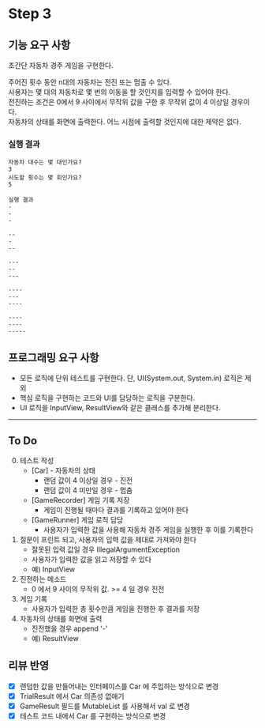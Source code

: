 # Step 3
## 기능 요구 사항
초간단 자동차 경주 게임을 구현한다.

주어진 횟수 동안 n대의 자동차는 전진 또는 멈출 수 있다.  
사용자는 몇 대의 자동차로 몇 번의 이동을 할 것인지를 입력할 수 있어야 한다.  
전진하는 조건은 0에서 9 사이에서 무작위 값을 구한 후 무작위 값이 4 이상일 경우이다.  
자동차의 상태를 화면에 출력한다. 어느 시점에 출력할 것인지에 대한 제약은 없다.

### 실행 결과
```
자동차 대수는 몇 대인가요?
3
시도할 횟수는 몇 회인가요?
5

실행 결과
-
-
-

--
-
--

---
--
---

----
---
----

----
----
-----
```

## 프로그래밍 요구 사항
- 모든 로직에 단위 테스트를 구현한다. 단, UI(System.out, System.in) 로직은 제외
- 핵심 로직을 구현하는 코드와 UI를 담당하는 로직을 구분한다.
- UI 로직을 InputView, ResultView와 같은 클래스를 추가해 분리한다.

----

## To Do
0. 테스트 작성
   - [Car] - 자동차의 상태
     - 랜덤 값이 4 이상일 경우 - 진전
     - 랜덤 값이 4 미만일 경우 - 멈춤
   - [GameRecorder] 게임 기록 저장
     - 게임이 진행될 때마다 결과를 기록하고 있어야 한다
   - [GameRunner] 게임 로직 담당
     - 사용자가 입력한 값을 사용해 자동차 경주 게임을 실행한 후 이를 기록한다
1. 질문이 프린트 되고, 사용자의 입력 값을 제대로 가져와야 한다
   - 잘못된 입력 값일 경우 IllegalArgumentException
   - 사용자가 입력한 값을 읽고 저장할 수 있다
   - 예) InputView
2. 진전하는 메소드
   - 0 에서 9 사이의 무작위 값. >= 4 일 경우 진전
3. 게임 기록
   - 사용자가 입력한 총 횟수만큼 게임을 진행한 후 결과를 저장
4. 자동차의 상태를 화면에 출력
   - 진전했을 경우 append '-' 
   - 예) ResultView

## 리뷰 반영
- [x] 랜덤한 값을 만들어내는 인터페이스를 Car 에 주입하는 방식으로 변경
- [x] TrialResult 에서 Car 의존성 없애기
- [x] GameResult 필드를 MutableList 를 사용해서 val 로 변경
- [x] 테스트 코드 내에서 Car 를 구현하는 방식으로 변경

